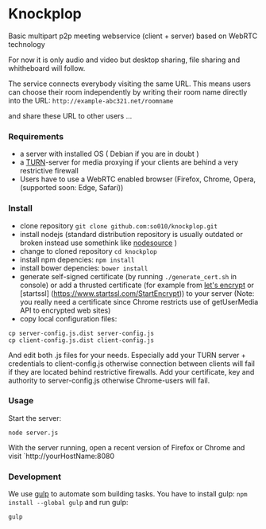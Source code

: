 Knockplop 
=========

Basic multipart p2p meeting webservice (client + server) based on WebRTC technology

For now it is only audio and video but desktop sharing, file sharing and whitheboard will follow.

The service connects everybody visiting the same URL. This means users can choose their room independently by writing their room name directly into the URL: `http://example-abc321.net/roomname`

and share these URL to other users ...

### Requirements

- a server with installed OS ( Debian if you are in doubt )
- a [TURN](https://github.com/coturn/coturn)-server for media proxying if your clients are behind a very restrictive firewall
- Users have to use a WebRTC enabled browser (Firefox, Chrome, Opera, (supported soon: Edge, Safari))

### Install

- clone repository `git clone github.com:so010/knockplop.git`
- install nodejs (standard distribution repository is usually outdated or broken instead use somethink like [nodesource](https://nodejs.org/en/download/package-manager) )  
- change to cloned repository `cd knockplop`
- install npm depencies: `npm install` 
- install bower depencies: `bower install`
- generate self-signed certificate (by running `./generate_cert.sh` in console) or add a thrusted certificate (for example from [let's encrypt](https://letsencrypt.org) or [startssl] (https://www.startssl.com/StartEncrypt)) to your server
(Note: you really need a certificate since Chrome restricts use of getUserMedia API to encrypted web sites)
- copy local configuration files:
```shell
cp server-config.js.dist server-config.js
cp client-config.js.dist client-config.js
```
And edit both .js files for your needs. Especially add your TURN server + credentials to client-config.js otherwise connection between clients will fail if they are located behind restrictive firewalls. Add your certificate, key and authority to server-config.js otherwise Chrome-users will fail.


### Usage

Start the server:

```shell
node server.js
```

With the server running, open a recent version of Firefox or Chrome and visit `http://yourHostName:8080


### Development

We use [gulp](gulpjs.com) to automate som building tasks. 
You have to install gulp: `npm install --global gulp`
and run gulp: 
```shell
gulp
```

